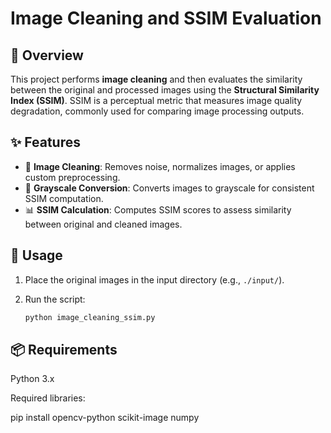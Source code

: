 # Image Cleaning and SSIM Evaluation

## 📌 Overview

This project performs **image cleaning** and then evaluates the similarity between the original and processed images using the **Structural Similarity Index (SSIM)**. SSIM is a perceptual metric that measures image quality degradation, commonly used for comparing image processing outputs.

## ✨ Features

- 🧼 **Image Cleaning**: Removes noise, normalizes images, or applies custom preprocessing.
- 🖤 **Grayscale Conversion**: Converts images to grayscale for consistent SSIM computation.
- 📊 **SSIM Calculation**: Computes SSIM scores to assess similarity between original and cleaned images.

## 🚀 Usage

1. Place the original images in the input directory (e.g., `./input/`).
2. Run the script:

   ```bash
   python image_cleaning_ssim.py

## 📦 Requirements
Python 3.x

Required libraries:

pip install opencv-python scikit-image numpy
